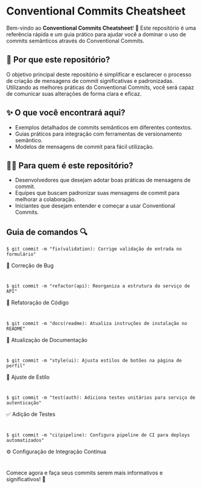 # Conventional Commits Cheatsheet

Bem-vindo ao **Conventional Commits Cheatsheet**! 🚀 Este repositório é uma referência rápida e um guia prático para ajudar você a dominar o uso de commits semânticos através do Conventional Commits.

## 🤔 Por que este repositório?

O objetivo principal deste repositório é simplificar e esclarecer o processo de criação de mensagens de commit significativas e padronizadas. Utilizando as melhores práticas do Conventional Commits, você será capaz de comunicar suas alterações de forma clara e eficaz.

## ✨ O que você encontrará aqui?

- Exemplos detalhados de commits semânticos em diferentes contextos.
- Guias práticos para integração com ferramentas de versionamento semântico.
- Modelos de mensagens de commit para fácil utilização.

## 👩‍💻 Para quem é este repositório?

- Desenvolvedores que desejam adotar boas práticas de mensagens de commit.
- Equipes que buscam padronizar suas mensagens de commit para melhorar a colaboração.
- Iniciantes que desejam entender e começar a usar Conventional Commits.

## Guia de comandos :mag:

```
$ git commit -m "fix(validation): Corrige validação de entrada no formulário"
```
🐛 Correção de Bug
#
```
$ git commit -m "refactor(api): Reorganiza a estrutura do serviço de API"
```
🔄 Refatoração de Código
#
```
$ git commit -m "docs(readme): Atualiza instruções de instalação no README"
```
📝 Atualização de Documentação
#
```
$ git commit -m "style(ui): Ajusta estilos de botões na página de perfil"
```
🎨 Ajuste de Estilo
#
```
$ git commit -m "test(auth): Adiciona testes unitários para serviço de autenticação"
```
✅ Adição de Testes
#
```
$ git commit -m "ci(pipeline): Configura pipeline de CI para deploys automatizados"
```
⚙️ Configuração de Integração Contínua
#

Comece agora e faça seus commits serem mais informativos e significativos! 🌟
